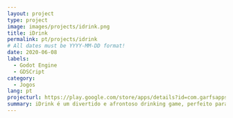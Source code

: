 ```yaml
---
layout: project
type: project
image: images/projects/idrink.png
title: iDrink
permalink: pt/projects/idrink
# All dates must be YYYY-MM-DD format!
date: 2020-06-08
labels:
  - Godot Engine
  - GDSCript
category:
  - Jogos
lang: pt
projecturl: https://play.google.com/store/apps/details?id=com.garfsapps.umgole
summary: iDrink é um divertido e afrontoso drinking game, perfeito para quebrar o gelo ou apimentar qualquer festa ou social de amigos, com centenas de desafios e perguntas únicas. Junte seus amigos e comece a jogar agora mesmo, afinal, a gente sabe, nada melhor do que ficar bêbado com quem a gente gosta.
---
```

